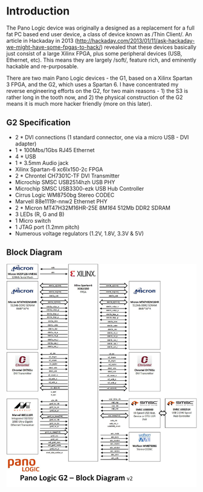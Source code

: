 # Introduction

The Pano Logic device was originally a designed as a replacement for a full fat PC based end user device, a class of device known as /Thin Client/. An article in Hackaday in 2013 (http://hackaday.com/2013/01/11/ask-hackaday-we-might-have-some-fpgas-to-hack/) revealed that these devices basically just consist of a large Xilinx FPGA, plus some peripheral devices (USB, Ethernet, etc). This means they are largely /soft/, feature rich, and eminently hackable and re-purposable.

There are two main Pano Logic devices - the G1, based on a Xilinx Spartan 3 FPGA, and the G2, which uses a Spartan 6. I have concentrated my reverse engineering efforts on the G2, for two main reasons - 1) the S3 is rather long in the tooth now, and 2) the physical construction of the G2 means it is much more hacker friendly (more on this later).

## G2 Specification

* 2 * DVI connections (1 standard connector, one via a micro USB - DVI adapter)
* 1 * 100Mbs/1Gbs RJ45 Ethernet
* 4 * USB
* 1 * 3.5mm Audio jack
* Xilinx Spartan-6 xc6lx150-2c FPGA
* 2 * Chrontel CH7301C-TF DVI Transmitter
* Microchip SMSC USB2514hzh USB PHY
* Microchip SMSC USB3300-ezk USB Hub Controller
* Cirrus Logic WM8750bg Stereo CODEC
* Marvell 88e1119r-nnw2 Ethernet PHY
* 2 * Micron MT47H32M16HR-25E 8M*16*4 512Mb DDR2 SDRAM 
* 3 LEDs (R, G and B)
* 1 Micro switch
* 1 JTAG port (1.2mm pitch)
* Numerous voltage regulators (1.2V, 1.8V, 3.3V & 5V)

## Block Diagram

![Block Diagram](../images/Block_Diagram_v2.jpg)
